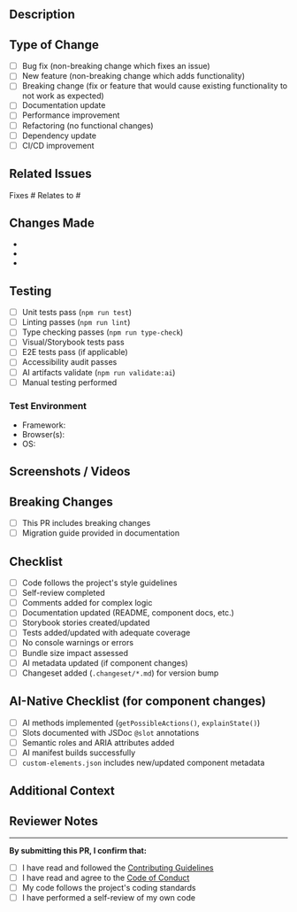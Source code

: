 ## Description

<!-- Brief description of the changes in this PR -->

## Type of Change

<!-- Mark the relevant option with an "x" -->

- [ ] Bug fix (non-breaking change which fixes an issue)
- [ ] New feature (non-breaking change which adds functionality)
- [ ] Breaking change (fix or feature that would cause existing functionality to not work as expected)
- [ ] Documentation update
- [ ] Performance improvement
- [ ] Refactoring (no functional changes)
- [ ] Dependency update
- [ ] CI/CD improvement

## Related Issues

<!-- Link to related issues using #issue_number -->

Fixes #
Relates to #

## Changes Made

<!-- List the main changes made in this PR -->

-
-
-

## Testing

<!-- Describe the testing you performed -->

- [ ] Unit tests pass (`npm run test`)
- [ ] Linting passes (`npm run lint`)
- [ ] Type checking passes (`npm run type-check`)
- [ ] Visual/Storybook tests pass
- [ ] E2E tests pass (if applicable)
- [ ] Accessibility audit passes
- [ ] AI artifacts validate (`npm run validate:ai`)
- [ ] Manual testing performed

### Test Environment

- Framework: <!-- e.g., React 18.2.0, Vue 3.4.0, Vanilla JS -->
- Browser(s): <!-- e.g., Chrome 120, Firefox 121, Safari 17 -->
- OS: <!-- e.g., macOS 14.0, Windows 11, Ubuntu 22.04 -->

## Screenshots / Videos

<!-- If applicable, add screenshots or videos to demonstrate changes -->

## Breaking Changes

<!-- If this PR includes breaking changes, describe them and the migration path -->

- [ ] This PR includes breaking changes
- [ ] Migration guide provided in documentation

## Checklist

<!-- Mark completed items with an "x" -->

- [ ] Code follows the project's style guidelines
- [ ] Self-review completed
- [ ] Comments added for complex logic
- [ ] Documentation updated (README, component docs, etc.)
- [ ] Storybook stories created/updated
- [ ] Tests added/updated with adequate coverage
- [ ] No console warnings or errors
- [ ] Bundle size impact assessed
- [ ] AI metadata updated (if component changes)
- [ ] Changeset added (`.changeset/*.md`) for version bump

## AI-Native Checklist (for component changes)

<!-- If this PR modifies or adds components, ensure: -->

- [ ] AI methods implemented (`getPossibleActions()`, `explainState()`)
- [ ] Slots documented with JSDoc `@slot` annotations
- [ ] Semantic roles and ARIA attributes added
- [ ] AI manifest builds successfully
- [ ] `custom-elements.json` includes new/updated component metadata

## Additional Context

<!-- Any other context, dependencies, or information reviewers should know -->

## Reviewer Notes

<!-- Optional: Specific areas where you'd like reviewer feedback -->

---

**By submitting this PR, I confirm that:**

- [ ] I have read and followed the [Contributing Guidelines](../apps/forge/docs/CONTRIBUTING.md)
- [ ] I have read and agree to the [Code of Conduct](../CODE_OF_CONDUCT.md)
- [ ] My code follows the project's coding standards
- [ ] I have performed a self-review of my own code
